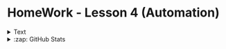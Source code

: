 # HomeWork - Lesson 4 (Automation)

<details>
<summary>Text</summary>
1. point
</details> 
<details>
  <summary>:zap: GitHub Stats</summary>

  <img align="left" alt="MirMX's GitHub Stats" src="https://github-readme-stats.vercel.app/api?username=MirMX&exclude_repo=MirMX.github.io&show_icons=true&hide_border=false&title_color=ff652f&icon_color=FFE400&bg_color=09131B&text_color=ffffff&border_color=0c1a25" />
</details>
